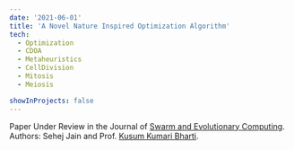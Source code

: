 ```yaml
---
date: '2021-06-01'
title: 'A Novel Nature Inspired Optimization Algorithm'
tech:
  - Optimization
  - CDOA
  - Metaheuristics
  - CellDivision
  - Mitosis
  - Meiosis

showInProjects: false
---
```


Paper Under Review in the Journal of [Swarm and Evolutionary Computing](https://www.journals.elsevier.com/swarm-and-evolutionary-computation).<br>
Authors: Sehej Jain and Prof. [Kusum Kumari Bharti](http://faculty.iiitdmj.ac.in/faculty/kusum).

